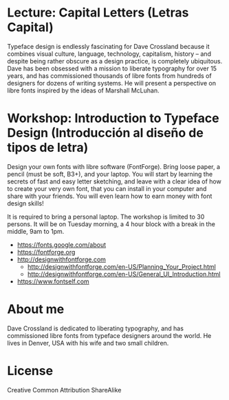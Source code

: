 # Lecture: Capital Letters (Letras Capital)

Typeface design is endlessly fascinating for Dave Crossland because it combines 
visual culture, 
language, 
technology, 
capitalism, 
history – 
and despite being rather obscure as a design practice, is completely ubiquitous. 
Dave has been obsessed with a mission to liberate typography for over 15 years, 
and has commissioned thousands of libre fonts from hundreds of designers for dozens of writing systems. 
He will present a perspective on libre fonts inspired by the ideas of Marshall McLuhan.

# Workshop: Introduction to Typeface Design (Introducción al diseño de tipos de letra)

Design your own fonts with libre software (FontForge). 
Bring loose paper, a pencil (must be soft, B3+), and your laptop. 
You will start by learning the secrets of fast and easy letter sketching, 
and leave with a clear idea of how to create your very own font, 
that you can install in your computer and share with your friends. 
You will even learn how to earn money with font design skills!

It is required to bring a personal laptop. 
The workshop is limited to 30 persons.
It will be on Tuesday morning, a 4 hour block with a break in the middle, 9am to 1pm.

* https://fonts.google.com/about
* https://fontforge.org
* http://designwithfontforge.com
  * http://designwithfontforge.com/en-US/Planning_Your_Project.html
  * http://designwithfontforge.com/en-US/General_UI_Introduction.html
* https://www.fontself.com

# About me

Dave Crossland is dedicated to liberating typography, 
and has commissioned libre fonts from typeface designers around the world. 
He lives in Denver, USA with his wife and two small children.

# License

Creative Common Attribution ShareAlike
